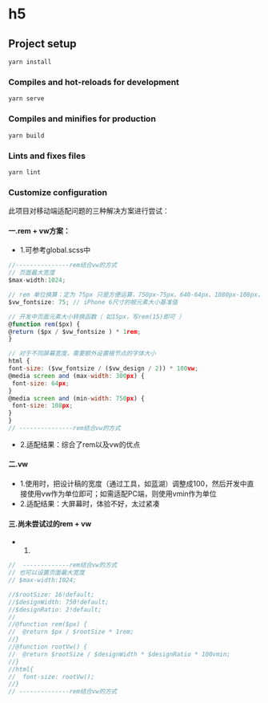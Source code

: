 # h5

## Project setup
```
yarn install
```

### Compiles and hot-reloads for development
```
yarn serve
```

### Compiles and minifies for production
```
yarn build
```

### Lints and fixes files
```
yarn lint
```

### Customize configuration

此项目对移动端适配问题的三种解决方案进行尝试：

#### 一.rem + vw方案：

* 1.可参考global.scss中
```javascript
//---------------rem结合vw的方式
// 页面最大宽度
$max-width:1024;

// rem 单位换算：定为 75px 只是方便运算，750px-75px、640-64px、1080px-108px，如此类推
$vw_fontsize: 75; // iPhone 6尺寸的根元素大小基准值

// 开发中页面元素大小转换函数（ 如15px，写rem(15)即可 ）
@function rem($px) {
@return ($px / $vw_fontsize ) * 1rem;
}

// 对于不同屏幕宽度，需要额外设置根节点的字体大小
html {
font-size: ($vw_fontsize / ($vw_design / 2)) * 100vw;
@media screen and (max-width: 300px) {
 font-size: 64px;
}
@media screen and (min-width: 750px) {
 font-size: 108px;
}
}
// ---------------rem结合vw的方式
```
* 2.适配结果：综合了rem以及vw的优点


#### 二.vw

* 1.使用时，把设计稿的宽度（通过工具，如蓝湖）调整成100，然后开发中直接使用vw作为单位即可；如需适配PC端，则使用vmin作为单位
* 2.适配结果：大屏幕时，体验不好，太过紧凑


#### 三.尚未尝试过的rem + vw

* 1.
```javascript
//  -------------rem结合vw的方式
// 也可以设置页面最大宽度
// $max-width:1024;

//$rootSize: 16!default;
//$designWidth: 750!default;
//$designRatio: 2!default;
//
//@function rem($px) {
//  @return $px / $rootSize * 1rem;
//}
//@function rootVw() {
//  @return $rootSize / $designWidth * $designRatio * 100vmin;
//}
//html{
//  font-size: rootVw();
//}
// --------------rem结合vw的方式
```
